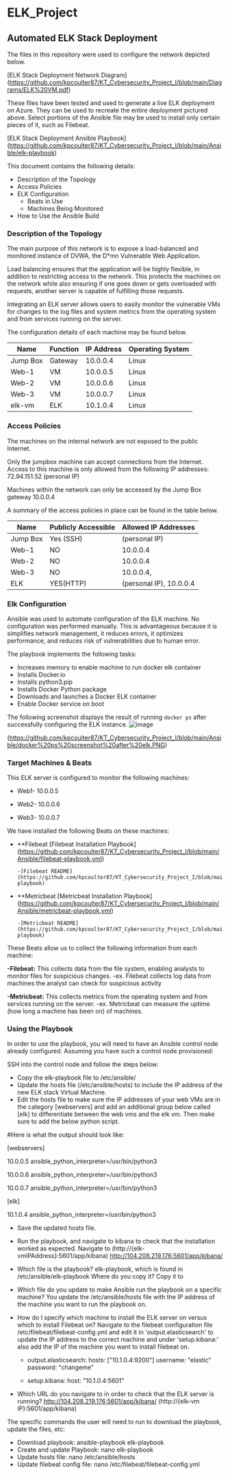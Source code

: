 # ELK_Project
## Automated ELK Stack Deployment

The files in this repository were used to configure the network depicted below.

[ELK Stack Deployment Network Diagram] (https://github.com/kpcoulter87/KT_Cybersecurity_Project_I/blob/main/Diagrams/ELK%20VM.pdf)

These files have been tested and used to generate a live ELK deployment on Azure. They can be used to recreate the entire deployment pictured above. Select portions of the Ansible file may be used to install only certain pieces of it, such as Filebeat.

[ELK Stack Deployment Ansible Playbook] (https://github.com/kpcoulter87/KT_Cybersecurity_Project_I/blob/main/Ansible/elk-playbook)

This document contains the following details:
- Description of the Topology
- Access Policies
- ELK Configuration
  - Beats in Use
  - Machines Being Monitored
- How to Use the Ansible Build


### Description of the Topology

The main purpose of this network is to expose a load-balanced and monitored instance of DVWA, the D*mn Vulnerable Web Application.

Load balancing ensures that the application will be highly flexible, in addition to restricting access to the network. This protects the machines on the network while also ensuring if one goes down or gets overloaded with requests, another server is capable of fulfilling those requests. 

Integrating an ELK server allows users to easily monitor the vulnerable VMs for changes to the log files and system metrics from the operating system and from services running on the server.

The configuration details of each machine may be found below.


| Name 	   | Function | IP Address | Operating System |
|----------|----------|----------  |------------------|
| Jump Box | Gateway  | 10.0.0.4   |   Linux        	|
| Web-1	   |   VM     | 10.0.0.5   |   Linux          |
| Web-2	   |   VM     | 10.0.0.6   |   Linux          |
| Web-3	   |   VM     | 10.0.0.7   |   Linux          |
| elk-vm	 |   ELK    | 10.1.0.4   |   Linux          |

### Access Policies

The machines on the internal network are not exposed to the public Internet.

Only the jumpbox machine can accept connections from the Internet. Access to this machine is only allowed from the following IP addresses:
72.94.151.52 (personal IP)

Machines within the network can only be accessed by the Jump Box gateway 10.0.0.4

A summary of the access policies in place can be found in the table below.

| Name     | Publicly Accessible | Allowed IP Addresses        |
|----------|---------------------|-----------------------------|
| Jump Box | Yes (SSH)           | (personal IP)                 |
| Web-1    | NO                  | 10.0.0.4|
| Web-2    | NO                  | 10.0.0.4|
| Web-3    | NO                  | 10.0.0.4,|
| ELK      | YES(HTTP)           | (personal IP), 10.0.0.4       |


### Elk Configuration

Ansible was used to automate configuration of the ELK machine. No configuration was performed manually. This is advantageous because it is simplifies network management, it reduces errors, it optimizes performance, and reduces risk of vulnerabilities due to human error.  

The playbook implements the following tasks:
- Increases memory to enable machine to run docker elk container
- Installs Docker.io
- Installs python3.pip
- Installs Docker Python package
- Downloads and launches a Docker ELK container 
- Enable Docker service on boot

The following screenshot displays the result of running `docker ps` after successfully configuring the ELK instance.
![image](https://user-images.githubusercontent.com/79668665/110838761-d8317500-8270-11eb-8c25-e67b8ff83c95.png)

(https://github.com/kpcoulter87/KT_Cybersecurity_Project_I/blob/main/Ansible/docker%20ps%20screenshot%20after%20elk.PNG)

### Target Machines & Beats
This ELK server is configured to monitor the following machines:

  - Web1- 10.0.0.5
  
  - Web2- 10.0.0.6

  - Web3- 10.0.0.7

We have installed the following Beats on these machines:

- **Filebeat [Filebeat Installation Playbook] (https://github.com/kpcoulter87/KT_Cybersecurity_Project_I/blob/main/Ansible/filebeat-playbook.yml)

      -[Filebeat README] (https://github.com/kpcoulter87/KT_Cybersecurity_Project_I/blob/main/Ansible/README_filebeat-playbook)
   
   
- **Metricbeat [Metricbeat Installation Playbook] (https://github.com/kpcoulter87/KT_Cybersecurity_Project_I/blob/main/Ansible/metricbeat-playbook.yml)
  
      -[Metricbeat README] (https://github.com/kpcoulter87/KT_Cybersecurity_Project_I/blob/main/Ansible/README_metricbeat-playbook)
  
  

These Beats allow us to collect the following information from each machine:

**-Filebeat:** This collects data from the file system, enabling analysts to monitor files for suspicious changes. 
  -ex. Filebeat collects log data from machines the analyst can check for suspicious activity


**-Metricbeat:** This collects metrics from the operating system and from services running on the server. 
  -ex. Metricbeat can measure the uptime (how long a machine has been on) of machines. 
  

### Using the Playbook
In order to use the playbook, you will need to have an Ansible control node already configured. Assuming you have such a control node provisioned:

SSH into the control node and follow the steps below:
- Copy the elk-playbook file to /etc/ansible/ 
- Update the hosts file (/etc/ansible/hosts) to include the IP address of the new ELK stack Virtual Machine. 
- Edit the hosts file to make sure the IP addresses of your web VMs are in the category [webservers] and add an additional group below called [elk] to differentiate between the web vms and the elk vm. Then make sure to add the below python script. 

#Here is what the output should look like: 

 [webservers]
 
10.0.0.5 ansible_python_interpreter=/usr/bin/python3

10.0.0.6 ansible_python_interpreter=/usr/bin/python3

10.0.0.7 ansible_python_interpreter=/usr/bin/python3

 [elk]

10.1.0.4 ansible_python_interpreter=/usr/bin/python3


  - Save the updated hosts file. 
  
  - Run the playbook, and navigate to kibana to check that the installation worked as expected. Navigate to (http://{elk-vmIPAddress}:5601/app/kibana) http://104.208.219.176:5601/app/kibana/

- Which file is the playbook? elk-playbook, which is found in /etc/ansible/elk-playbook Where do you copy it? Copy it to 

- Which file do you update to make Ansible run the playbook on a specific machine? You update the /etc/ansible/hosts file with the IP address of the machine you want to run the playbook on. 

- How do I specify which machine to install the ELK server on versus which to install Filebeat on? Navigate to the filebeat configuration file /etc/filebeat/filebeat-config.yml and edit it in 'output.elasticsearch' to update the IP address to the correct machine and under 'setup.kibana:' also add the IP of the machine you want to install filebeat on.
    - output.elasticsearch:
    hosts: ["10.1.0.4:9200"]
    username: "elastic"
    password: "changeme"
    
    - setup.kibana:
    host: "10.1.0.4:5601"

- Which URL do you navigate to in order to check that the ELK server is running? http://104.208.219.176:5601/app/kibana/ (http://{elk-vm IP}:5601/app/kibana)


The specific commands the user will need to run to download the playbook, update the files, etc:
  
  - Download playbook: ansible-playbook elk-playbook
  - Create and update Playbook: nano elk-playbook
  - Update hosts file: nano /etc/ansible/hosts
  - Update filebeat config file: nano /etc/filebeat/filebeat-config.yml
